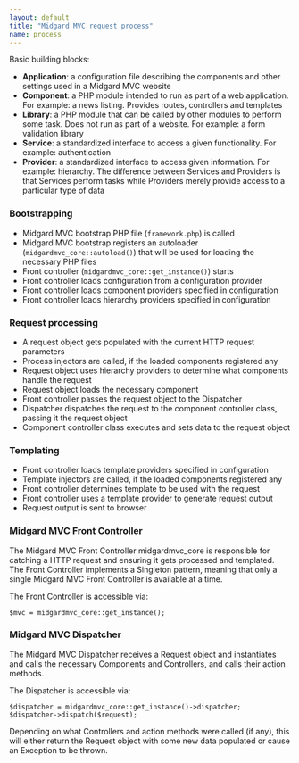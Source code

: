 ```yaml
---
layout: default
title: "Midgard MVC request process" 
name: process
---
```

Basic building blocks:

*   **Application**: a configuration file describing the components and other settings used in a Midgard MVC website
*   **Component**: a PHP module intended to run as part of a web application. For example: a news listing. Provides routes, controllers and templates
*   **Library**: a PHP module that can be called by other modules to perform some task. Does not run as part of a website. For example: a form validation library
*   **Service**: a standardized interface to access a given functionality. For example: authentication
*   **Provider**: a standardized interface to access given information. For example: hierarchy. The difference between Services and Providers is that Services perform tasks while Providers merely provide access to a particular type of data

### Bootstrapping

*   Midgard MVC bootstrap PHP file (`framework.php`) is called
*   Midgard MVC bootstrap registers an autoloader (`midgardmvc_core::autoload()`) that will be used for loading the necessary PHP files
*   Front controller (`midgardmvc_core::get_instance()`) starts
*   Front controller loads configuration from a configuration provider
*   Front controller loads component providers specified in configuration
*   Front controller loads hierarchy providers specified in configuration

### Request processing

*   A request object gets populated with the current HTTP request parameters
*   Process injectors are called, if the loaded components registered any
*   Request object uses hierarchy providers to determine what components handle the request
*   Request object loads the necessary component
*   Front controller passes the request object to the Dispatcher
*   Dispatcher dispatches the request to the component controller class, passing it the request object
*   Component controller class executes and sets data to the request object

### Templating

*   Front controller loads template providers specified in configuration
*   Template injectors are called, if the loaded components registered any
*   Front controller determines template to be used with the request
*   Front controller uses a template provider to generate request output
*   Request output is sent to browser

### Midgard MVC Front Controller

The Midgard MVC Front Controller midgardmvc_core is responsible for catching a HTTP request and ensuring it gets processed and templated. The Front Controller implements a Singleton pattern, meaning that only a single Midgard MVC Front Controller is available at a time.

The Front Controller is accessible via:

    $mvc = midgardmvc_core::get_instance();

### Midgard MVC Dispatcher

The Midgard MVC Dispatcher receives a Request object and instantiates and calls the necessary Components and Controllers, and calls their action methods.

The Dispatcher is accessible via:

    $dispatcher = midgardmvc_core::get_instance()->dispatcher;
    $dispatcher->dispatch($request);

Depending on what Controllers and action methods were called (if any), this will either return the Request object with some new data populated or cause an Exception to be thrown.
